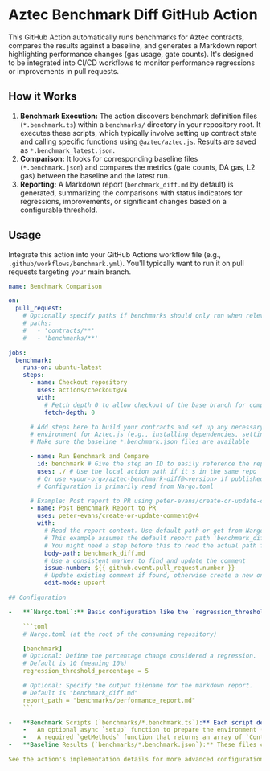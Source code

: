 # Aztec Benchmark Diff GitHub Action

This GitHub Action automatically runs benchmarks for Aztec contracts, compares the results against a baseline, and generates a Markdown report highlighting performance changes (gas usage, gate counts). It's designed to be integrated into CI/CD workflows to monitor performance regressions or improvements in pull requests.

## How it Works

1.  **Benchmark Execution:** The action discovers benchmark definition files (`*.benchmark.ts`) within a `benchmarks/` directory in your repository root. It executes these scripts, which typically involve setting up contract state and calling specific functions using `@aztec/aztec.js`. Results are saved as `*.benchmark_latest.json`.
2.  **Comparison:** It looks for corresponding baseline files (`*.benchmark.json`) and compares the metrics (gate counts, DA gas, L2 gas) between the baseline and the latest run.
3.  **Reporting:** A Markdown report (`benchmark_diff.md` by default) is generated, summarizing the comparisons with status indicators for regressions, improvements, or significant changes based on a configurable threshold.

## Usage

Integrate this action into your GitHub Actions workflow file (e.g., `.github/workflows/benchmark.yml`). You'll typically want to run it on pull requests targeting your main branch.

```yaml
name: Benchmark Comparison

on:
  pull_request:
    # Optionally specify paths if benchmarks should only run when relevant files change
    # paths:
    #   - 'contracts/**'
    #   - 'benchmarks/**'

jobs:
  benchmark:
    runs-on: ubuntu-latest
    steps:
      - name: Checkout repository
        uses: actions/checkout@v4
        with:
          # Fetch depth 0 to allow checkout of the base branch for comparison
          fetch-depth: 0

      # Add steps here to build your contracts and set up any necessary
      # environment for Aztec.js (e.g., installing dependencies, setting up PXE)
      # Make sure the baseline *.benchmark.json files are available

      - name: Run Benchmark and Compare
        id: benchmark # Give the step an ID to easily reference the report path
        uses: ./ # Use the local action path if it's in the same repo
        # Or use <your-org>/aztec-benchmark-diff@<version> if published
        # Configuration is primarily read from Nargo.toml

      # Example: Post report to PR using peter-evans/create-or-update-comment
      - name: Post Benchmark Report to PR
        uses: peter-evans/create-or-update-comment@v4
        with:
          # Read the report content. Use default path or get from Nargo.toml if customized.
          # This example assumes the default report path 'benchmark_diff.md'
          # You might need a step before this to read the actual path from Nargo.toml if it's dynamic.
          body-path: benchmark_diff.md
          # Use a consistent marker to find and update the comment
          issue-number: ${{ github.event.pull_request.number }}
          # Update existing comment if found, otherwise create a new one
          edit-mode: upsert

## Configuration

-   **`Nargo.toml`:** Basic configuration like the `regression_threshold_percentage` and `report_path` can be set in the `[benchmark]` section of your `Nargo.toml` file at the repository root. If these values are not present, defaults will be used (threshold: 10%, report path: `benchmark_diff.md`).

    ```toml
    # Nargo.toml (at the root of the consuming repository)

    [benchmark]
    # Optional: Define the percentage change considered a regression.
    # Default is 10 (meaning 10%)
    regression_threshold_percentage = 5

    # Optional: Specify the output filename for the markdown report.
    # Default is "benchmark_diff.md"
    report_path = "benchmarks/performance_report.md"
    ```

-   **Benchmark Scripts (`benchmarks/*.benchmark.ts`):** Each script defines how to benchmark a specific contract. It should export a `benchmarkConfig` object containing:
    -   An optional async `setup` function to prepare the environment (e.g., deploy contracts, get wallet).
    -   A required `getMethods` function that returns an array of `ContractFunctionInteraction` objects to be profiled.
-   **Baseline Results (`benchmarks/*.benchmark.json`):** These files contain the benchmark results from the base branch (e.g., `main`) and are used as the reference for comparison. You typically generate/update these when merging performance improvements to the base branch.

See the action's implementation details for more advanced configuration options or specific requirements.
